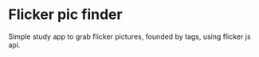 Flicker pic finder
======

Simple study app to grab flicker pictures, founded by tags, using flicker js api.
